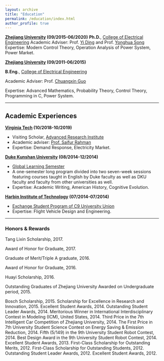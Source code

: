 ```yaml
---
layout: archive
title: "Education"
permalink: /education/index.html
author_profile: true
---
```


**[Zhejiang University](http://www.zju.edu.cn/) (09/2015-06/2020)**      **Ph.D.**, [College of Electrical Engineering](http://ee.zju.edu.cn/index.php)      Academic Adviser: Prof. [Yi Ding](https://person.zju.edu.cn/en/110) and Prof. [Yonghua Song](https://rto.um.edu.mo/biography/)      Expertise: Modern Control Theory, Operation Analysis of Power System, Power Market.

**[Zhejiang University](http://www.zju.edu.cn/) (09/2011-06/2015)**

**B.Eng.**, [College of Electrical Engineering](http://ee.zju.edu.cn/index.php)

Academic Adviser: Prof. [Chuangxin Guo](https://person.zju.edu.cn/en/gordon)

Expertise: Advanced Mathematics, Probability Theory, Control Theory, Programming in C, Power System.

 

------

## Academic Experiences

**[Virginia Tech](https://vt.edu/) (10/2018-10/2019)**

- Visiting Scholar, [Advanced Research Institute](https://ari.vt.edu/)
- Academic adviser: [Prof. Saifur Rahman](http://www.saifurrahman.org/)
- Expertise: Demand Response, Electricity Market.

**[Duke Kunshan University](https://dukekunshan.edu.cn/en) (08/2014-12/2014)**

- [Global Learning Semester](https://dukekunshan.edu.cn/en/node/4017)
- A one-semester long program divided into two seven-week sessions featuring courses taught in English by Duke faculty as well as DKU faculty and faculty from other universities as well.
- Expertise: Academic Writing, American History, Cognitive Evolution.

**[Harbin Institute of Technology](http://www.hit.edu.cn/) (07/2014-07/2014)**

- [Exchange Student Program of C9 University Union](https://www.cdgdc.edu.cn/xwyyjsjyxx/xwsytjxx/yxmd/274942.shtml)
- Expertise: Flight Vehicle Design and Engineering.



------

### Honors & Rewards

Tang Lixin Scholarship, 2017.

Award of Honor for Graduate, 2017.

Graduate of Merit/Triple A graduate, 2016.

Award of Honor for Graduate, 2016.

Huayi Scholarship, 2016.

Outstanding Graduates of Zhejiang University Awarded on Undergraduate period, 2015.

Bosch Scholarship, 2015.
Scholarship for Excellence in Research and Innovation, 2015.
Excellent Student Awards, 2014.
Outstanding Student Leader Awards, 2014.
Meritorious Winner in International Interdisciplinary Contest in Modeling (ICM), United States, 2014.
Third Price in the 7th Intelligent Car Competition of Zhejiang University, 2014.
The First Price in 7th University Student Science Contest on Energy Saving & Emission Reduction, 2014.
Fifth (5/149) in the 9th University Student Robot Contest, 2014.
Best Design Award in the 9th University Student Robot Contest, 2014.
Excellent Student Awards, 2013.
First-Class Scholarship for Outstanding Merits, 2012.
First-Class Scholarship for Outstanding Students, 2012.
Outstanding Student Leader Awards, 2012.
Excellent Student Awards, 2012.